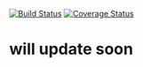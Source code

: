 [![Build Status](https://travis-ci.com/DutchRican/axios-batch.svg?branch=master)](https://travis-ci.com/DutchRican/axios-batch)
[![Coverage Status](https://coveralls.io/repos/github/DutchRican/axios-batch/badge.svg?branch=master)](https://coveralls.io/github/DutchRican/axios-batch?branch=master)
# will update soon